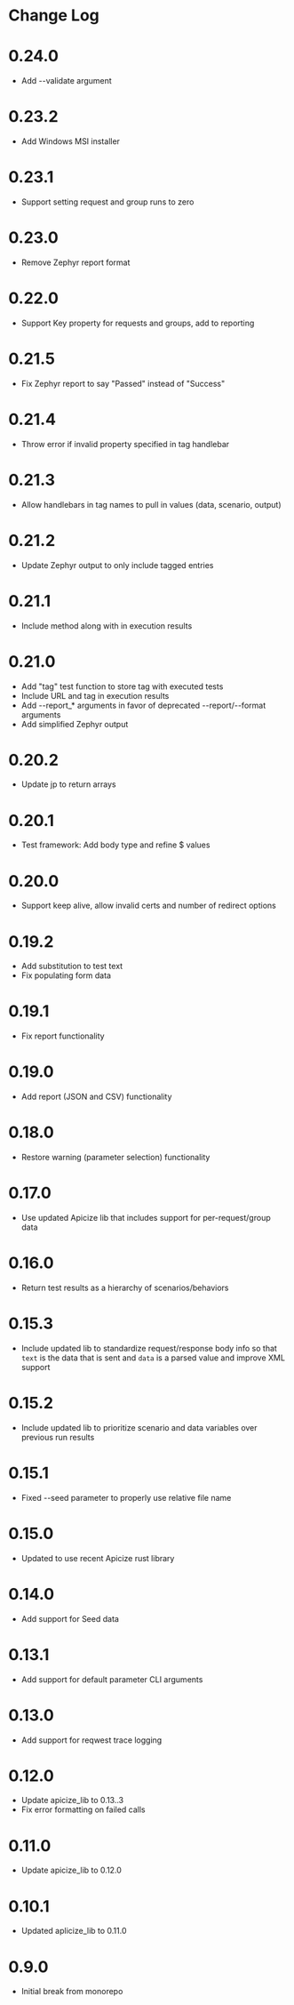 # Change Log

# 0.24.0

* Add --validate argument

# 0.23.2

* Add Windows MSI installer

# 0.23.1

* Support setting request and group runs to zero

# 0.23.0

* Remove Zephyr report format

# 0.22.0

* Support Key property for requests and groups, add to reporting

# 0.21.5

* Fix Zephyr report to say "Passed" instead of "Success"

# 0.21.4

* Throw error if invalid property specified in tag handlebar

# 0.21.3

* Allow handlebars in tag names to pull in values (data, scenario, output)

# 0.21.2

* Update Zephyr output to only include tagged entries

# 0.21.1

* Include method along with in execution results

# 0.21.0

* Add "tag" test function to store tag with executed tests
* Include URL and tag in execution results
* Add --report_* arguments in favor of deprecated --report/--format arguments
* Add simplified Zephyr output

# 0.20.2

* Update jp to return arrays

# 0.20.1

* Test framework: Add body type and refine $ values

# 0.20.0

* Support keep alive, allow invalid certs and number of redirect options

# 0.19.2

* Add substitution to test text
* Fix populating form data

# 0.19.1

* Fix report functionality

# 0.19.0

* Add report (JSON and CSV) functionality

# 0.18.0

* Restore warning (parameter selection) functionality

# 0.17.0

* Use updated Apicize lib that includes support for per-request/group data

# 0.16.0

* Return test results as a hierarchy of scenarios/behaviors

# 0.15.3

* Include updated lib to standardize request/response body info so that `text` is the data that is sent and `data` is a parsed value and improve XML support

# 0.15.2

* Include updated lib to prioritize scenario and data variables over previous run results

# 0.15.1

* Fixed --seed parameter to properly use relative file name

# 0.15.0

* Updated to use recent Apicize rust library

# 0.14.0

* Add support for Seed data

# 0.13.1

* Add support for default parameter CLI arguments

# 0.13.0

* Add support for reqwest trace logging

# 0.12.0

* Update apicize_lib to 0.13..3
* Fix error formatting on failed calls

# 0.11.0

* Update apicize_lib to 0.12.0

# 0.10.1

* Updated aplicize_lib to 0.11.0

# 0.9.0

* Initial break from monorepo